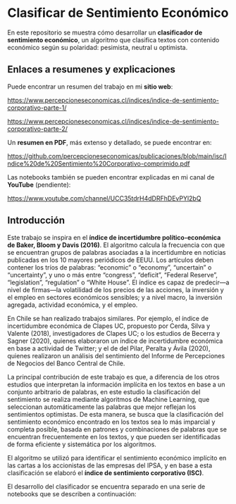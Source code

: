# Clasificar de Sentimiento Económico

En este repositorio se muestra cómo desarrollar un **clasificador de sentimiento económico**, un algoritmo que clasifica textos con contenido económico según su polaridad: pesimista, neutral u optimista.

## Enlaces a resumenes y explicaciones

Puede encontrar un resumen del trabajo en mi **sitio web**:

https://www.percepcioneseconomicas.cl/indices/indice-de-sentimiento-corporativo-parte-1/

https://www.percepcioneseconomicas.cl/indices/indice-de-sentimiento-corporativo-parte-2/


Un **resumen en PDF**, más extenso y detallado, se puede encontrar en:

https://github.com/percepcioneseconomicas/publicaciones/blob/main/isc/Indice%20de%20Sentimiento%20Corporativo-comprimido.pdf


Las notebooks también se pueden encontrar explicadas en mi canal de **YouTube** (pendiente): 

https://www.youtube.com/channel/UCC35tdrH4dDRFhDEvPYl2bQ



## Introducción 

Este trabajo se inspira en el **índice de incertidumbre político-económica de Baker, Bloom y Davis (2016)**. El algoritmo calcula la frecuencia con que se encuentran grupos de palabras asociadas a la incertidumbre en noticias publicadas en los 10 mayores periódicos de EEUU. Los artículos deben contener los tríos de palabras: “economic” o “economy”, “uncertain” o “uncertainty”, y uno o más entre “congress”, “deficit”, “Federal Reserve”, “legislation”, “regulation” o “White House”. El índice es capaz de predecir—a nivel de firmas—la volatilidad de los precios de las acciones, la inversión y el empleo en sectores económicos sensibles; y a nivel macro, la inversión agregada, actividad económica, y el empleo.

En Chile se han realizado trabajos similares. Por ejemplo, el índice de incertidumbre económica de Clapes UC, propuesto por Cerda, Silva y Valente (2018), investigadores de Clapes UC; o los estudios de Becerra y Sagner (2020), quienes elaboraron un índice de incertidumbre económica en base a actividad de Twitter; y el de del Pilar, Peralta y Ávila (2020), quienes realizaron un análisis del sentimiento del Informe de Percepciones de Negocios del Banco Central de Chile.

La principal contribución de este trabajo es que, a diferencia de los otros estudios que interpretan la información implícita en los textos en base a un conjunto arbitrario de palabras, en este estudio la clasificación del sentimiento se realiza mediante algoritmos de Machine Learning, que seleccionan automáticamente las palabras que mejor reflejan los sentimientos optimistas. De esta manera, se busca que la clasificación del sentimiento económico encontrado en los textos sea lo más imparcial y completa posible, basada en patrones y combinaciones de palabras que se encuentran frecuentemente en los textos, y que pueden ser identificadas de forma eficiente y sistemática por los algoritmos. 

El algoritmo se utilizó para identificar el sentimiento económico implícito en las cartas a los accionistas de las empresas del IPSA, y en base a esta clasificación se elaboró el **índice de sentimiento corporativo (ISC)**.

El desarrollo del clasificador se encuentra separado en una serie de notebooks que se describen a continuación:

